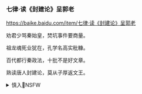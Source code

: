 ### 七律·读《封建论》呈郭老
https://baike.baidu.com/item/七律·读《封建论》呈郭老

劝君少骂秦始皇，焚坑事件要商量。

祖龙魂死业犹在，孔学名高实秕糠。

百代都行秦政法，十批不是好文章。

熟读唐人封建论，莫从子厚返文王。

<details><summary>慎入🔞NSFW</summary>

Not Safe For Work
<img src="https://upload.wikimedia.org/wikipedia/commons/thumb/d/d3/Biohazard_Symbol_Specification.png/210px-Biohazard_Symbol_Specification.png">

<details><summary><b>风险自理Use At Your Own Risk🈲</summary>

焚坑事件要商量，一代更比一代强。

祖龙魂死业犹在，楚人一炬而地分。

孔学名高实秕糠，至于万世传无穷。

百代都行秦正法，历史周期死循环。

</details>
</details>
